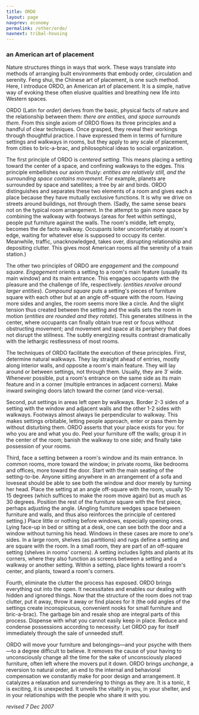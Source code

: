 ```yaml
---
title: ORDO
layout: page
navprev: economy
permalink: /other/ordo/
navnext: tribal-housing
---
```


### an American art of placement

Nature structures things in ways that work. These ways translate into methods of arranging built environments that embody order, circulation and serenity. Feng shui, the Chinese art of placement, is one such method. Here, I introduce ORDO, an American art of placement. It is a simple, native way of evoking these often elusive qualities and breathing new life into Western spaces.

ORDO (Latin for _order_) derives from the basic, physical facts of nature and the relationship between them: _there are entities, and space surrounds them_. From this single axiom of ORDO flows its three principles and a handful of clear techniques. Once grasped, they reveal their workings through thoughtful practice. I have expressed them in terms of furniture settings and walkways in rooms, but they apply to any scale of placement, from cities to bric-a-brac, and philosophical ideas to social organization.

The first principle of ORDO is _centered setting_. This means placing a setting toward the center of a space, and confining walkways to the edges. This principle embellishes our axiom thusly: _entities are relatively still, and the surrounding space contains movement_. For example, planets are surrounded by space and satellites; a tree by air and birds. ORDO distinguishes and separates these two elements of a room and gives each a place because they have mutually exclusive functions. It is why we drive on streets around buildings, not through them. (Sadly, the same sense bears not on the typical room arrangement. In the attempt to gain more space by combining the walkway with footways (areas for feet within settings), people put furniture against the walls. The room's middle, left empty, becomes the de facto walkway. Occupants loiter uncomfortably at room's edge, waiting for whatever else is supposed to occupy its center. Meanwhile, traffic, unacknowledged, takes over, disrupting relationship and depositing clutter. This gives most American rooms all the serenity of a train station.)

The other two principles of ORDO are _engagement_ and the _compound square. Engagement_ orients a setting to a room's main feature (usually its main window) and its main entrance. This engages occupants with the pleasure and the challenge of life, respectively. (_entities revolve around larger entities_). _Compound square_ puts a setting's pieces of furniture square with each other but at an angle off-square with the room. Having more sides and angles, the room seems more like a circle. And the slight tension thus created between the setting and the walls sets the room in motion (_entities are rounded and they rotate_). This generates stillness in the center, where occupants can finally obtain true rest or focus without obstructing movement; and movement and space at its periphery that does not disrupt the stillness. The subtly energizing results contrast dramatically with the lethargic restlessness of most rooms.

The techniques of ORDO facilitate the execution of these principles. First, determine natural walkways. They lay straight ahead of entries, mostly along interior walls, and opposite a room's main feature. They will lay around or between settings, not through them. Usually, they are 3′ wide. Whenever possible, put a room's entrance on the same side as its main feature and in a corner (multiple entrances in adjacent corners). Make inward swinging doors latch toward the corner (and vice-versa).

Second, put settings in areas left open by walkways. Border 2-3 sides of a setting with the window and adjacent walls and the other 1-2 sides with walkways. Footways almost always lie perpendicular to walkway. This makes settings orbitable, letting people approach, enter or pass them by without disturbing them. ORDO asserts that your place exists for you: for who you are and what you do. Peel your furniture off the walls; group it in the center of the room; banish the walkway to one side; and finally take possession of your rooms.

Third, face a setting between a room's window and its main entrance. In common rooms, more toward the window; in private rooms, like bedrooms and offices, more toward the door. Start with the main seating of the setting-to-be. Anyone sitting anywhere in an arrangement of a sofa and loveseat should be able to see both the window and door merely by turning her head. Place the setting at an angle off-square with the room, usually 10-15 degrees (which suffices to make the room move again) but as much as 30 degrees. Position the rest of the furniture square with the first piece, perhaps adjusting the angle. (Angling furniture wedges space between furniture and walls, and thus also reinforces the principle of centered setting.) Place little or nothing before windows, especially opening ones. Lying face-up in bed or sitting at a desk, one can see both the door and a window without turning his head. Windows in these cases are more to one's sides. In a large room, shelves (as partitions) and rugs define a setting and are square with the room. In a small room, they are part of an off-square setting (shelves in rooms' corners). A setting includes lights and plants at its corners, where they also function as screens between a setting and a walkway or another setting. Within a setting, place lights toward a room's center, and plants, toward a room's corners.

Fourth, eliminate the clutter the process has exposed. ORDO brings everything out into the open. It necessitates and enables our dealing with hidden and ignored things. Now that the structure of the room does not trap clutter, put it away, throw it away or find places for it (the odd angles of the settings create inconspicuous, convenient nooks for small furniture and bric-a-brac). The garbage bin and resale shop are integral parts of this process. Dispense with what you cannot easily keep in place. Reduce and condense possessions according to necessity. Let ORDO pay for itself immediately through the sale of unneeded stuff.

ORDO will move your furniture and belongings—and your psyche with them—to a degree difficult to believe. It removes the cause of your having to unconsciously change all the time for the sake of unconsciously placed furniture, often left where the movers put it down. ORDO brings _unchange_, a reversion to natural order, an end to the internal and behavioral compensation we constantly make for poor design and arrangement. It catalyzes a relaxation and surrendering to things as they are. It is a tonic, it is exciting, it is unexpected. It unveils the vitality in you, in your shelter, and in your relationships with the people who share it with you.

_revised 7 Dec 2007_




